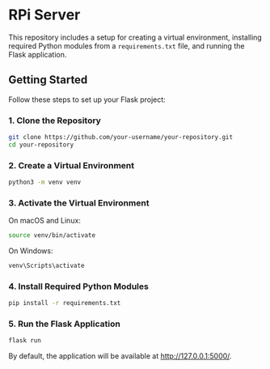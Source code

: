 # RPi Server

This repository includes a setup for creating a virtual environment, installing required Python modules from a `requirements.txt` file, and running the Flask application.

## Getting Started

Follow these steps to set up your Flask project:

### 1. Clone the Repository

```bash
git clone https://github.com/your-username/your-repository.git
cd your-repository
```

### 2. Create a Virtual Environment

```bash
python3 -m venv venv
```

### 3. Activate the Virtual Environment

On macOS and Linux:

```bash
source venv/bin/activate
```

On Windows:

```bash
venv\Scripts\activate
```

### 4. Install Required Python Modules

```bash
pip install -r requirements.txt
```

### 5. Run the Flask Application

```bash
flask run
```

By default, the application will be available at http://127.0.0.1:5000/.

### 
